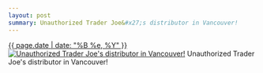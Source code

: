 ```yaml
---
layout: post
summary: Unauthorized Trader Joe&#x27;s distributor in Vancouver!
---
```


<p>
  <time><a href="/387">{{ page.date | date: "%B %e, %Y" }}</a></time>
  <a href="/387"><img src="{{ site.assets_url }}/387-484.jpg" srcset="{{ site.assets_url }}/387-968.jpg 968w, {{ site.assets_url }}/387-726.jpg 726w, {{ site.assets_url }}/387-484.jpg 484w, {{ site.assets_url }}/387-242.jpg 242w" sizes="(min-width: 700px) 50vw, calc(100vw - 2rem)" alt="Unauthorized Trader Joe&#x27;s distributor in Vancouver!" /></a>
  <span>Unauthorized Trader Joe&#x27;s distributor in Vancouver!</span>
</p>
